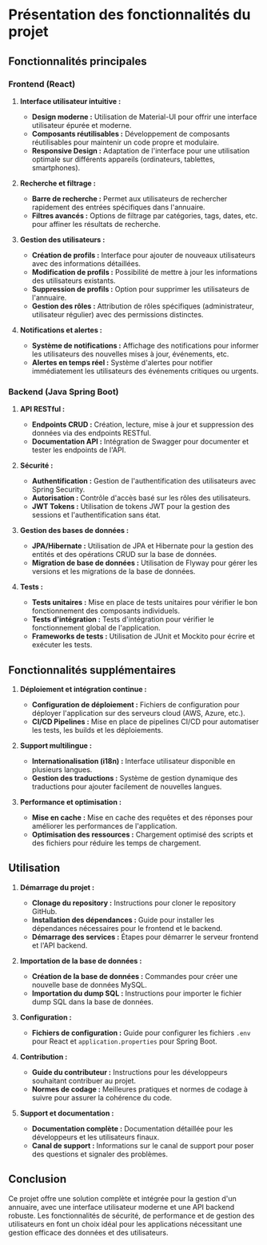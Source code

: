 # Présentation des fonctionnalités du projet

## Fonctionnalités principales

### Frontend (React)

1. **Interface utilisateur intuitive :**
   - **Design moderne :** Utilisation de Material-UI pour offrir une interface utilisateur épurée et moderne.
   - **Composants réutilisables :** Développement de composants réutilisables pour maintenir un code propre et modulaire.
   - **Responsive Design :** Adaptation de l'interface pour une utilisation optimale sur différents appareils (ordinateurs, tablettes, smartphones).

2. **Recherche et filtrage :**
   - **Barre de recherche :** Permet aux utilisateurs de rechercher rapidement des entrées spécifiques dans l'annuaire.
   - **Filtres avancés :** Options de filtrage par catégories, tags, dates, etc. pour affiner les résultats de recherche.

3. **Gestion des utilisateurs :**
   - **Création de profils :** Interface pour ajouter de nouveaux utilisateurs avec des informations détaillées.
   - **Modification de profils :** Possibilité de mettre à jour les informations des utilisateurs existants.
   - **Suppression de profils :** Option pour supprimer les utilisateurs de l'annuaire.
   - **Gestion des rôles :** Attribution de rôles spécifiques (administrateur, utilisateur régulier) avec des permissions distinctes.

4. **Notifications et alertes :**
   - **Système de notifications :** Affichage des notifications pour informer les utilisateurs des nouvelles mises à jour, événements, etc.
   - **Alertes en temps réel :** Système d'alertes pour notifier immédiatement les utilisateurs des événements critiques ou urgents.

### Backend (Java Spring Boot)

1. **API RESTful :**
   - **Endpoints CRUD :** Création, lecture, mise à jour et suppression des données via des endpoints RESTful.
   - **Documentation API :** Intégration de Swagger pour documenter et tester les endpoints de l'API.

2. **Sécurité :**
   - **Authentification :** Gestion de l'authentification des utilisateurs avec Spring Security.
   - **Autorisation :** Contrôle d'accès basé sur les rôles des utilisateurs.
   - **JWT Tokens :** Utilisation de tokens JWT pour la gestion des sessions et l'authentification sans état.

3. **Gestion des bases de données :**
   - **JPA/Hibernate :** Utilisation de JPA et Hibernate pour la gestion des entités et des opérations CRUD sur la base de données.
   - **Migration de base de données :** Utilisation de Flyway pour gérer les versions et les migrations de la base de données.

4. **Tests :**
   - **Tests unitaires :** Mise en place de tests unitaires pour vérifier le bon fonctionnement des composants individuels.
   - **Tests d'intégration :** Tests d'intégration pour vérifier le fonctionnement global de l'application.
   - **Frameworks de tests :** Utilisation de JUnit et Mockito pour écrire et exécuter les tests.

## Fonctionnalités supplémentaires

1. **Déploiement et intégration continue :**
   - **Configuration de déploiement :** Fichiers de configuration pour déployer l'application sur des serveurs cloud (AWS, Azure, etc.).
   - **CI/CD Pipelines :** Mise en place de pipelines CI/CD pour automatiser les tests, les builds et les déploiements.

2. **Support multilingue :**
   - **Internationalisation (i18n) :** Interface utilisateur disponible en plusieurs langues.
   - **Gestion des traductions :** Système de gestion dynamique des traductions pour ajouter facilement de nouvelles langues.

3. **Performance et optimisation :**
   - **Mise en cache :** Mise en cache des requêtes et des réponses pour améliorer les performances de l'application.
   - **Optimisation des ressources :** Chargement optimisé des scripts et des fichiers pour réduire les temps de chargement.

## Utilisation

1. **Démarrage du projet :**
   - **Clonage du repository :** Instructions pour cloner le repository GitHub.
   - **Installation des dépendances :** Guide pour installer les dépendances nécessaires pour le frontend et le backend.
   - **Démarrage des services :** Étapes pour démarrer le serveur frontend et l'API backend.

2. **Importation de la base de données :**
   - **Création de la base de données :** Commandes pour créer une nouvelle base de données MySQL.
   - **Importation du dump SQL :** Instructions pour importer le fichier dump SQL dans la base de données.

3. **Configuration :**
   - **Fichiers de configuration :** Guide pour configurer les fichiers `.env` pour React et `application.properties` pour Spring Boot.

4. **Contribution :**
   - **Guide du contributeur :** Instructions pour les développeurs souhaitant contribuer au projet.
   - **Normes de codage :** Meilleures pratiques et normes de codage à suivre pour assurer la cohérence du code.

5. **Support et documentation :**
   - **Documentation complète :** Documentation détaillée pour les développeurs et les utilisateurs finaux.
   - **Canal de support :** Informations sur le canal de support pour poser des questions et signaler des problèmes.

## Conclusion

Ce projet offre une solution complète et intégrée pour la gestion d'un annuaire, avec une interface utilisateur moderne et une API backend robuste. Les fonctionnalités de sécurité, de performance et de gestion des utilisateurs en font un choix idéal pour les applications nécessitant une gestion efficace des données et des utilisateurs.
